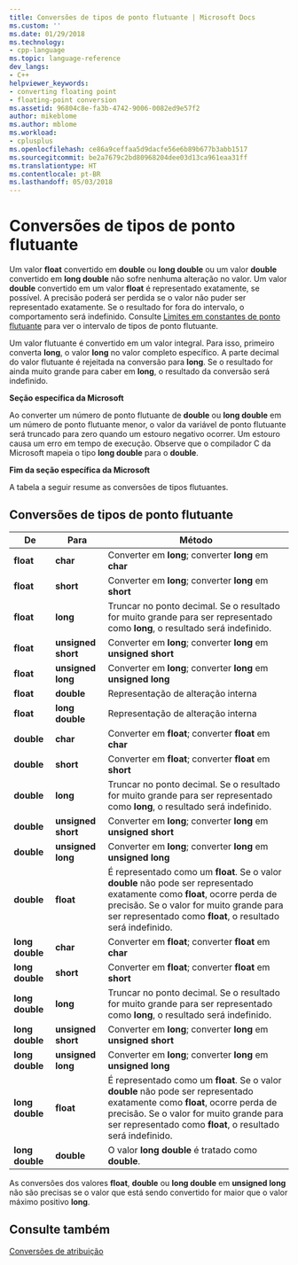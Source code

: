 ```yaml
---
title: Conversões de tipos de ponto flutuante | Microsoft Docs
ms.custom: ''
ms.date: 01/29/2018
ms.technology:
- cpp-language
ms.topic: language-reference
dev_langs:
- C++
helpviewer_keywords:
- converting floating point
- floating-point conversion
ms.assetid: 96804c8e-fa3b-4742-9006-0082ed9e57f2
author: mikeblome
ms.author: mblome
ms.workload:
- cplusplus
ms.openlocfilehash: ce86a9ceffaa5d9dacfe56e6b89b677b3abb1517
ms.sourcegitcommit: be2a7679c2bd80968204dee03d13ca961eaa31ff
ms.translationtype: HT
ms.contentlocale: pt-BR
ms.lasthandoff: 05/03/2018
---
```

# <a name="conversions-from-floating-point-types"></a>Conversões de tipos de ponto flutuante

Um valor **float** convertido em **double** ou **long double** ou um valor **double** convertido em **long double** não sofre nenhuma alteração no valor. Um valor **double** convertido em um valor **float** é representado exatamente, se possível. A precisão poderá ser perdida se o valor não puder ser representado exatamente. Se o resultado for fora do intervalo, o comportamento será indefinido. Consulte [Limites em constantes de ponto flutuante](../c-language/limits-on-floating-point-constants.md) para ver o intervalo de tipos de ponto flutuante.

Um valor flutuante é convertido em um valor integral. Para isso, primeiro converta **long**, o valor **long** no valor completo específico. A parte decimal do valor flutuante é rejeitada na conversão para **long**. Se o resultado for ainda muito grande para caber em **long**, o resultado da conversão será indefinido.

**Seção específica da Microsoft**

Ao converter um número de ponto flutuante de **double** ou **long double** em um número de ponto flutuante menor, o valor da variável de ponto flutuante será truncado para zero quando um estouro negativo ocorrer. Um estouro causa um erro em tempo de execução. Observe que o compilador C da Microsoft mapeia o tipo **long double** para o **double**.

**Fim da seção específica da Microsoft**

A tabela a seguir resume as conversões de tipos flutuantes.

## <a name="conversions-from-floating-point-types"></a>Conversões de tipos de ponto flutuante

|De|Para|Método|
|----------|--------|------------|
|**float**|**char**|Converter em **long**; converter **long** em **char**|
|**float**|**short**|Converter em **long**; converter **long** em **short**|
|**float**|**long**|Truncar no ponto decimal. Se o resultado for muito grande para ser representado como **long**, o resultado será indefinido.|
|**float**|**unsigned short**|Converter em **long**; converter **long** em **unsigned short**|
|**float**|**unsigned long**|Converter em **long**; converter **long** em **unsigned long**|
|**float**|**double**|Representação de alteração interna|
|**float**|**long double**|Representação de alteração interna|
|**double**|**char**|Converter em **float**; converter **float** em **char**|
|**double**|**short**|Converter em **float**; converter **float** em **short**|
|**double**|**long**|Truncar no ponto decimal. Se o resultado for muito grande para ser representado como **long**, o resultado será indefinido.|
|**double**|**unsigned short**|Converter em **long**; converter **long** em **unsigned short**|
|**double**|**unsigned long**|Converter em **long**; converter **long** em **unsigned long**|
|**double**|**float**|É representado como um **float**. Se o valor **double** não pode ser representado exatamente como **float**, ocorre perda de precisão. Se o valor for muito grande para ser representado como **float**, o resultado será indefinido.|
|**long double**|**char**|Converter em **float**; converter **float** em **char**|
|**long double**|**short**|Converter em **float**; converter **float** em **short**|
|**long double**|**long**|Truncar no ponto decimal. Se o resultado for muito grande para ser representado como **long**, o resultado será indefinido.|
|**long double**|**unsigned short**|Converter em **long**; converter **long** em **unsigned short**|
|**long double**|**unsigned long**|Converter em **long**; converter **long** em **unsigned long**|
|**long double**|**float**|É representado como um **float**. Se o valor **double** não pode ser representado exatamente como **float**, ocorre perda de precisão. Se o valor for muito grande para ser representado como **float**, o resultado será indefinido.|
|**long double**|**double**|O valor **long double** é tratado como **double**.|

As conversões dos valores **float**, **double** ou **long double** em **unsigned long** não são precisas se o valor que está sendo convertido for maior que o valor máximo positivo **long**.

## <a name="see-also"></a>Consulte também

[Conversões de atribuição](../c-language/assignment-conversions.md)  
